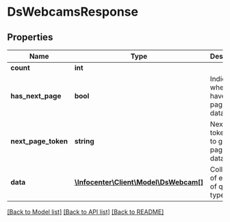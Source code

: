 # DsWebcamsResponse

## Properties
Name | Type | Description | Notes
------------ | ------------- | ------------- | -------------
**count** | **int** |  | [optional] 
**has_next_page** | **bool** | Indicates whether we have next page of data | [optional] 
**next_page_token** | **string** | Next page token used to get next page of data | [optional] 
**data** | [**\Infocenter\Client\Model\DsWebcam[]**](DsWebcam.md) | Collection of entities of queried type | [optional] 

[[Back to Model list]](../../README.md#documentation-for-models) [[Back to API list]](../../README.md#documentation-for-api-endpoints) [[Back to README]](../../README.md)


